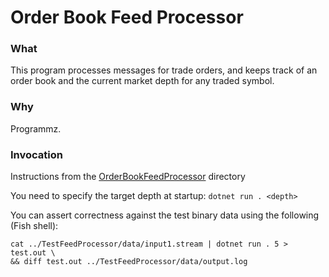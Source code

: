 # Order Book Feed Processor

### What
This program processes messages for trade orders, and keeps track of an order book and the current market depth for any traded symbol.

### Why
Programmz.

### Invocation

Instructions from the [OrderBookFeedProcessor](./OrderBookFeedProcessor) directory

You need to specify the target depth at startup: `dotnet run . <depth>`

You can assert correctness against the test binary data using the following (Fish shell):

    cat ../TestFeedProcessor/data/input1.stream | dotnet run . 5 > test.out \ 
    && diff test.out ../TestFeedProcessor/data/output.log

